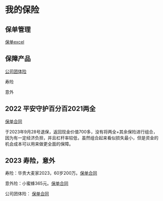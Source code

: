 # 我的保险

## 保单管理

[保单excel](materials/家庭保单管理表.xlsx)

## 保障产品

[公司团体险](materials/平安补充医疗.pdf)

寿险

意外

## 2022 平安守护百分百2021两全

[保单合同](materials/平安保险.pdf)

于2023年9月28号退保，返回现金价值700多，没有将两全+其余保险进行组合，因为有一定经济负担，并且杠杆率较低，虽然组合起来看似损失最小，但是资金的机会成本可以用来做更全面的保障。

## 2023 寿险，意外

寿险：华贵大麦家2023，60岁200万。[保单合同](materials/华贵寿险60岁200万.pdf)

意外险：小蜜蜂365元。[保单合同](materials/小蜜蜂意外.pdf)

公司团体险： [保单合同](materials/平安补充医疗.pdf)

